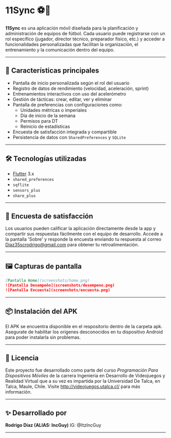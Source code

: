 # 11Sync ⚽📱

**11Sync** es una aplicación móvil diseñada para la planificación y administración de equipos de fútbol. Cada usuario puede registrarse con un rol específico (jugador, director técnico, preparador físico, etc.) y acceder a funcionalidades personalizadas que facilitan la organización, el entrenamiento y la comunicación dentro del equipo.

---

## 🚀 Características principales

- Pantalla de inicio personalizada según el rol del usuario
- Registro de datos de rendimiento (velocidad, aceleración, sprint)
- Entrenamientos interactivos con uso del acelerómetro
- Gestión de tácticas: crear, editar, ver y eliminar
- Pantalla de preferencias con configuraciones como:
  - Unidades métricas o imperiales
  - Día de inicio de la semana
  - Permisos para DT
  - Reinicio de estadísticas
- Encuesta de satisfacción integrada y compartible
- Persistencia de datos con `SharedPreferences` y `SQLite`

---

## 🛠️ Tecnologías utilizadas

- [Flutter](https://flutter.dev/) 3.x
- `shared_preferences`
- `sqflite`
- `sensors_plus`
- `share_plus`

---

## 🧪 Encuesta de satisfacción

Los usuarios pueden calificar la aplicación directamente desde la app y compartir sus respuestas fácilmente con el equipo de desarrollo.
Accede a la pantalla 'Sobre' y responde la encuesta enviando tu respuesta al correo Diaz35scrodrigo@gmail.com para obtener tu retroalimentación.

---

## 🖼️ Capturas de pantalla

```md
[Pantalla Home](screenshots/home.png)
![Pantalla Desempeño](screenshots/desempeno.png)
![Pantalla Encuesta](screenshots/encuesta.png)
```

---

## 📦 Instalación del APK

El APK se encuentra disponible en el respositorio dentro de la carpeta apk. Asegurate de habilitar los origenes desconocidos en tu dispositivo Android para 
poder instalarla sin problemas.

---

## 📄 Licencia

Este proyecto fue desarrollado como parte del curso *Programación Para Dispositivos Móviles* de la carrera Ingenieria en Desarrollo de Videojuegos y Realidad Virtual
que a su vez es impartida por la Universidad De Talca, en Talca, Maule, Chile. Visite http://videojuegos.utalca.cl/ para más información.

---

## ✨ Desarrollado por

**Rodrigo Díaz (ALIAS: IncGuy)**
IG: @ItzIncGuy

---


